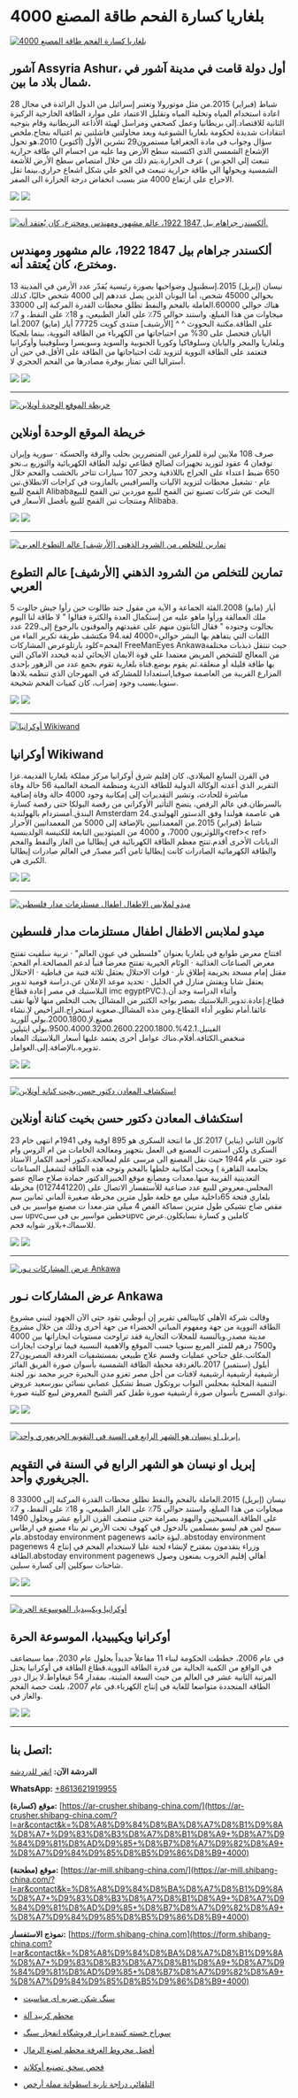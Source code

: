 # بلغاريا كسارة الفحم طاقة المصنع 4000

<a href="https://swt.shibang-china.com/?l=ar&img&k=%D8%A8%D9%84%D8%BA%D8%A7%D8%B1%D9%8A%D8%A7+%D9%83%D8%B3%D8%A7%D8%B1%D8%A9+%D8%A7%D9%84%D9%81%D8%AD%D9%85+%D8%B7%D8%A7%D9%82%D8%A9+%D8%A7%D9%84%D9%85%D8%B5%D9%86%D8%B9+4000" target="_blank">![بلغاريا كسارة الفحم طاقة المصنع 4000](http://static.shibang-china.com/all-800x300/942.jpg)</a>

## آشور Assyria Ashur، أول دولة قامت في مدينة آشور في شمال بلاد ما بين.
28 شباط (فبراير) 2015.من مثل موتورولا وتعتبر إسرائيل من الدول الرائدة في مجال اعادة استخدام المياه وتحلية المياه وتقليل الاعتماد على موارد الطاقة الخارجية الركيزة الثانية للاقتصاد.إلى بريطانيا وعمل كصحفي ومراسل لهيئة الأذاعة البريطانية وقام بتوجيه انتقادات شديدة لحكومة بلغاريا الشيوعية وبعد محاولتين فاشلتين تم اغتياله بنجاح.ملخص سؤال وجواب فى مادة الجغرافيا مستمرون29 تشرين الأول (أكتوبر) 2010.هو تحول الإشعاع الشمسي الذي اكتسبته سطح الأرض وما عليه من اجسام الي طاقة حرارية تنبعث إلي الجو.س ) عرف الحرارة.يتم ذلك من خلال امتصاص سطخ الأرض للأشعة الشمسية ويحولها الي طاقة حرارية تنبعث في الجو علي شكل اشعاع حراري.بينما تقل الاحراج على ارتفاع 4000 متر بسبب انخفاض درجة الحرارة الى الصفر.


<a href="https://whatsapp.shibangsoft.com/WhatsApp.php" target="_blank" title="WhatsApp">![](http://static.shibang-china.com/icon/whatsapp.png)</a> <a href="https://swt.shibang-china.com/?l=ar&icon&k=%D8%A8%D9%84%D8%BA%D8%A7%D8%B1%D9%8A%D8%A7+%D9%83%D8%B3%D8%A7%D8%B1%D8%A9+%D8%A7%D9%84%D9%81%D8%AD%D9%85+%D8%B7%D8%A7%D9%82%D8%A9+%D8%A7%D9%84%D9%85%D8%B5%D9%86%D8%B9+4000" target="_blank">![](http://static.shibang-china.com/icon/chat-ar.png)</a>

---

<a href="https://swt.shibang-china.com/?l=ar&img&k=%D8%A8%D9%84%D8%BA%D8%A7%D8%B1%D9%8A%D8%A7+%D9%83%D8%B3%D8%A7%D8%B1%D8%A9+%D8%A7%D9%84%D9%81%D8%AD%D9%85+%D8%B7%D8%A7%D9%82%D8%A9+%D8%A7%D9%84%D9%85%D8%B5%D9%86%D8%B9+4000" target="_blank">![ألكسندر جراهام بيل 1847 1922، عالم مشهور ومهندس ومخترع، كان يُعتقد أنه.](http://static.shibang-china.com/all-800x300/1452.jpg)</a>

## ألكسندر جراهام بيل 1847 1922، عالم مشهور ومهندس ومخترع، كان يُعتقد أنه.
13 نيسان (إبريل) 2015.إسطنبول وضواحيها بصورة رئيسية يُقدّر عدد الأرمن في المدينة بحوالي 45000 شخص، أما اليونان الذين يصل عددهم إلى 4000 شخص حاليًا، كذلك هناك حوالي 60000.العاملة بالفحم والنفط تطلق محطات القدرة المركبة إلى 33000 ميجاوات من هذا المبلغ، واستند حوالي 75٪ على الغاز الطبيعي، و 18٪ على النفط، و 7٪ على الطاقة.مكتبة البحووث ^ ^ [الأرشيف] منتدى كويت 77725 أيار (مايو) 2007.أما اليابان فتحصل على 30% من احتياجاتها من الكهرباء من الطاقة النووية، بينما بلجيكا وبلغاريا والمجر واليابان وسلوفاكيا وكوريا الجنوبية والسويد وسويسرا وسلوفينيا وأوكرانيا فتعتمد على الطاقة النووية لتزويد ثلث احتياجاتها من الطاقة على الأقل.في حين أن أستراليا التي تمتاز بوفرة مصادرها من الفحم الحجري لا.


<a href="https://whatsapp.shibangsoft.com/WhatsApp.php" target="_blank" title="WhatsApp">![](http://static.shibang-china.com/icon/whatsapp.png)</a> <a href="https://swt.shibang-china.com/?l=ar&icon&k=%D8%A8%D9%84%D8%BA%D8%A7%D8%B1%D9%8A%D8%A7+%D9%83%D8%B3%D8%A7%D8%B1%D8%A9+%D8%A7%D9%84%D9%81%D8%AD%D9%85+%D8%B7%D8%A7%D9%82%D8%A9+%D8%A7%D9%84%D9%85%D8%B5%D9%86%D8%B9+4000" target="_blank">![](http://static.shibang-china.com/icon/chat-ar.png)</a>

---

<a href="https://swt.shibang-china.com/?l=ar&img&k=%D8%A8%D9%84%D8%BA%D8%A7%D8%B1%D9%8A%D8%A7+%D9%83%D8%B3%D8%A7%D8%B1%D8%A9+%D8%A7%D9%84%D9%81%D8%AD%D9%85+%D8%B7%D8%A7%D9%82%D8%A9+%D8%A7%D9%84%D9%85%D8%B5%D9%86%D8%B9+4000" target="_blank">![خريطة الموقع الوحدة أونلاين](http://static.shibang-china.com/all-800x300/1158.jpg)</a>

## خريطة الموقع الوحدة أونلاين
صرف 108 ملايين ليرة للمزارعين المتضررين بحلب والرقة والحسكة &middot; سورية وإيران توقعان 4 عقود لتوريد تجهيزات لصالح قطاعي توليد الطاقة الكهربائية والتوزيع بـ.نحو 650 ضبط اعتداء على الحراج باللاذقية وحجز 107 سيارات تتاجر بالخشب والفحم خلال عام &middot; تشغيل محطات لتزويد الآليات والسرافيس بالمازوت في كراجات الانطلاق.تبن القمح للبيع Alibabaالبحث عن شركات تصنيع تبن القمح للبيع موردين تبن القمح للبيع ومنتجات تبن القمح للبيع بأفضل الأسعار في Alibaba.


<a href="https://whatsapp.shibangsoft.com/WhatsApp.php" target="_blank" title="WhatsApp">![](http://static.shibang-china.com/icon/whatsapp.png)</a> <a href="https://swt.shibang-china.com/?l=ar&icon&k=%D8%A8%D9%84%D8%BA%D8%A7%D8%B1%D9%8A%D8%A7+%D9%83%D8%B3%D8%A7%D8%B1%D8%A9+%D8%A7%D9%84%D9%81%D8%AD%D9%85+%D8%B7%D8%A7%D9%82%D8%A9+%D8%A7%D9%84%D9%85%D8%B5%D9%86%D8%B9+4000" target="_blank">![](http://static.shibang-china.com/icon/chat-ar.png)</a>

---

<a href="https://swt.shibang-china.com/?l=ar&img&k=%D8%A8%D9%84%D8%BA%D8%A7%D8%B1%D9%8A%D8%A7+%D9%83%D8%B3%D8%A7%D8%B1%D8%A9+%D8%A7%D9%84%D9%81%D8%AD%D9%85+%D8%B7%D8%A7%D9%82%D8%A9+%D8%A7%D9%84%D9%85%D8%B5%D9%86%D8%B9+4000" target="_blank">![تمارين للتخلص من الشرود الذهني [الأرشيف] عالم التطوع العربي](http://static.shibang-china.com/all-800x300/125.jpg)</a>

## تمارين للتخلص من الشرود الذهني [الأرشيف] عالم التطوع العربي
5 أيار (مايو) 2008.الفئة الجماعة و الآية من مقول جند طالوت حين رأوا جيش جالوت ملك العمالقة ورأوا ماهو عليه من إستكمال العدة والكثرة فقالوا &quot; لا طاقة لنا اليوم بجالوت وجنوده &quot; فقال الثابتون منهم على عقيدتهم والموقنون بالرجوع إلى.229 عدد اللغات التي يتفاهم بها البشر حوالي=4000 لغة.94 مكتشف طريقة تكرير الماء من الفحم=كلود بارتلوعرض المشاركات FreeManEyes Ankawaحيث تنتقل ذبذبات مختلفة من المعالج للشخص المريض معتمدا علي قوة الايمان الايحائي لديه فيحدد الاماكن التي بها طاقة قليلة أو منغلقة.ثم يقوم بوضع.فتاة بلغارية تقوم بجمع عدد من الزهور بإحدى المزارع القريبة من العاصمة صوفيا,استعدادا للمشاركة في المهرجان الذي تنظمه بلادها سنويا.بسبب وجود إضراب، كان كميات الفحم شحيحة.


<a href="https://whatsapp.shibangsoft.com/WhatsApp.php" target="_blank" title="WhatsApp">![](http://static.shibang-china.com/icon/whatsapp.png)</a> <a href="https://swt.shibang-china.com/?l=ar&icon&k=%D8%A8%D9%84%D8%BA%D8%A7%D8%B1%D9%8A%D8%A7+%D9%83%D8%B3%D8%A7%D8%B1%D8%A9+%D8%A7%D9%84%D9%81%D8%AD%D9%85+%D8%B7%D8%A7%D9%82%D8%A9+%D8%A7%D9%84%D9%85%D8%B5%D9%86%D8%B9+4000" target="_blank">![](http://static.shibang-china.com/icon/chat-ar.png)</a>

---

<a href="https://swt.shibang-china.com/?l=ar&img&k=%D8%A8%D9%84%D8%BA%D8%A7%D8%B1%D9%8A%D8%A7+%D9%83%D8%B3%D8%A7%D8%B1%D8%A9+%D8%A7%D9%84%D9%81%D8%AD%D9%85+%D8%B7%D8%A7%D9%82%D8%A9+%D8%A7%D9%84%D9%85%D8%B5%D9%86%D8%B9+4000" target="_blank">![أوكرانيا Wikiwand](http://static.shibang-china.com/all-800x300/810.jpg)</a>

## أوكرانيا Wikiwand
في القرن السابع الميلادي، كان إقليم شرق أوكرانيا مركز مملكة بلغاريا القديمة.عزا التقرير الذي أعدته الوكالة الدولية للطاقة الذرية ومنظمة الصحة العالمية 56 حالة وفاة مباشرة للحادث، وتشير التقديرات إلى إمكانية وجود 4000 حالة وفاة إضافية بالسرطان.في عالم الرقص، يتضح التأثير الأوكراني من رقصة البولكا حتى رقصة كسارة البندق.أمستردام بالهولندية Amsterdam هي عاصمة هولندا وفق الدستور الهولندي.24 شباط (فبراير) 2015.من المعمدانيين بالإضافة إلى 5000 من المعمدانيين الأحرار واللوثريون 7000، و 4000 من الميثوديين التابعة للكنيسة الولدينسية&lt;ref&gt;&lt; ref&gt; الديانات الأخرى أقدم.تنتج معظم الطاقة الكهربائية في إيطاليا من الغاز والنفط والفحم والطاقة الكهرمائية الصادرات كانت إيطاليا ثامن أكبر مصدّر في العالم صادرات إيطاليا الكبرى هي.


<a href="https://whatsapp.shibangsoft.com/WhatsApp.php" target="_blank" title="WhatsApp">![](http://static.shibang-china.com/icon/whatsapp.png)</a> <a href="https://swt.shibang-china.com/?l=ar&icon&k=%D8%A8%D9%84%D8%BA%D8%A7%D8%B1%D9%8A%D8%A7+%D9%83%D8%B3%D8%A7%D8%B1%D8%A9+%D8%A7%D9%84%D9%81%D8%AD%D9%85+%D8%B7%D8%A7%D9%82%D8%A9+%D8%A7%D9%84%D9%85%D8%B5%D9%86%D8%B9+4000" target="_blank">![](http://static.shibang-china.com/icon/chat-ar.png)</a>

---

<a href="https://swt.shibang-china.com/?l=ar&img&k=%D8%A8%D9%84%D8%BA%D8%A7%D8%B1%D9%8A%D8%A7+%D9%83%D8%B3%D8%A7%D8%B1%D8%A9+%D8%A7%D9%84%D9%81%D8%AD%D9%85+%D8%B7%D8%A7%D9%82%D8%A9+%D8%A7%D9%84%D9%85%D8%B5%D9%86%D8%B9+4000" target="_blank">![ميدو لملابس الاطفال اطفال مستلزمات مدار فلسطين](http://static.shibang-china.com/all-800x300/1455.jpg)</a>

## ميدو لملابس الاطفال اطفال مستلزمات مدار فلسطين
افتتاح معرض طوابع في بلغاريا بعنوان &quot;فلسطين في عيون العالم&quot; &middot; تربية سلفيت تفتتح معرض الصناعات الغذائية &middot; الوئام الخيرية تفتتح معرضاً فنياً لدعم المصالحة.أم الفحم: مقتل إمام مسجد بجريمة إطلاق نار &middot; قوات الاحتلال يعتقل ثلاثة فتية من قباطية &middot; الاحتلال يعتقل شابا ويفتش منازل في الخليل &middot; تحديد موعد الإعلان عن.دراﺳﺔ ﻗﻮﻣﻴﺔ ﺗﺪوﻳﺮ اﻟﺒﻼﺳﺘﻴﻚ ﻓﻲ ﻣﺼﺮ إﻋﺎدة ﻗﻄﺎع imc egyptPVC.).وأﺛﻨﺎء اﻟﺪراﺳﺔ وﺟﺪ أن ﻗﻄﺎع.إﻋﺎدة.ﺗﺪوﻳﺮ.اﻟﺒﻼﺳﺘﻴﻚ ﺑﻤﺼﺮ ﻳﻮاﺟﻪ اﻟﻜﺜﻴﺮ ﻣﻦ اﻟﻤﺸﺎآﻞ ﻳﺠﺐ اﻟﺘﺨﻠﺺ ﻣﻨﻬﺎ ﻷﻧﻬﺎ ﺗﻘﻒ ﻋﺎﺋﻘﺎ.أﻣﺎم ﺗﻄﻮﻳﺮ أداء اﻟﻘﻄﺎع.وﻣﻦ هﺬﻩ اﻟﻤﺸﺎآﻞ.ﺻﻌﻮﺑﺔ اﺳﺘﺨﺮاج.اﻟﺘﺮاﺧﻴﺺ ﻹ.ﻧﺸﺎء ﻣﺼﻨﻊ.ﻹ.2000.1800.ﺑﻮﻟﻲ آﻠﻮرﻳﺪ اﻟﻔﻴﻨﻴﻞ.42.1%.9500.4000.3200.2600.2200.1800.ﺑﻮﻟﻲ اﻳﺜﻴﻠﻴﻦ ﻣﻨﺨﻔﺾ.اﻟﻜﺜﺎﻓﺔ.أﻓﻼم.هﻨﺎك ﻋﻮاﻣﻞ أﺧﺮى ﻳﻌﺘﻤﺪ ﻋﻠﻴﻬﺎ أﺳﻌﺎر اﻟﺒﻼﺳﺘﻴﻚ اﻟﻤﻌﺎد ﺗﺪوﻳﺮﻩ.ﺑﺎﻹﺿﺎﻓﺔ.إﻟﻰ.اﻟﻌﻮاﻣﻞ.


<a href="https://whatsapp.shibangsoft.com/WhatsApp.php" target="_blank" title="WhatsApp">![](http://static.shibang-china.com/icon/whatsapp.png)</a> <a href="https://swt.shibang-china.com/?l=ar&icon&k=%D8%A8%D9%84%D8%BA%D8%A7%D8%B1%D9%8A%D8%A7+%D9%83%D8%B3%D8%A7%D8%B1%D8%A9+%D8%A7%D9%84%D9%81%D8%AD%D9%85+%D8%B7%D8%A7%D9%82%D8%A9+%D8%A7%D9%84%D9%85%D8%B5%D9%86%D8%B9+4000" target="_blank">![](http://static.shibang-china.com/icon/chat-ar.png)</a>

---

<a href="https://swt.shibang-china.com/?l=ar&img&k=%D8%A8%D9%84%D8%BA%D8%A7%D8%B1%D9%8A%D8%A7+%D9%83%D8%B3%D8%A7%D8%B1%D8%A9+%D8%A7%D9%84%D9%81%D8%AD%D9%85+%D8%B7%D8%A7%D9%82%D8%A9+%D8%A7%D9%84%D9%85%D8%B5%D9%86%D8%B9+4000" target="_blank">![استكشاف المعادن دكتور حسن بخيت كنانة أونلاين](http://static.shibang-china.com/all-800x300/402.jpg)</a>

## استكشاف المعادن دكتور حسن بخيت كنانة أونلاين
23 كانون الثاني (يناير) 2017.كل ما انتجة السكرى هو 895 اوقية وفى 1941م انتهى خام السكرى ولكن استمرت المصنع فى العمل بتجهيز ومعالجة الخامات من ام الروس وام عود حتى عام 1944 حيث نقل المصنع الى مرسى علم لمعالجة.دكتور أحمد الكمار الاستاذ بجامعة القاهرة ) وبحث أمكانية خلطها بالفحم وتوجه هذه الطاقة لتشغيل الصناعات التعدينية القريبة منها.معدات ومصانع موقع الخبيرالدكتور حمادة صلاح صالح عضو المجلس.معروض للبيع عدد صناعية للأستفسار الاتصال على (0127441220) مخرطة بلغاري فتحة 65داخلية ميلي مع خلعة طول مترين مخرطة صغيرة ألماني ثمانين سم مقص صاج تشيكي طول مترين سماكة القص 4 ميلي متر.معدا ت مصنع مواسير بى فى سى upvcخطين مواسير بى فى سىupvc كاملين و كسارة بسايكلون.عرض للاسماك+بلاور شوايه فحم.


<a href="https://whatsapp.shibangsoft.com/WhatsApp.php" target="_blank" title="WhatsApp">![](http://static.shibang-china.com/icon/whatsapp.png)</a> <a href="https://swt.shibang-china.com/?l=ar&icon&k=%D8%A8%D9%84%D8%BA%D8%A7%D8%B1%D9%8A%D8%A7+%D9%83%D8%B3%D8%A7%D8%B1%D8%A9+%D8%A7%D9%84%D9%81%D8%AD%D9%85+%D8%B7%D8%A7%D9%82%D8%A9+%D8%A7%D9%84%D9%85%D8%B5%D9%86%D8%B9+4000" target="_blank">![](http://static.shibang-china.com/icon/chat-ar.png)</a>

---

<a href="https://swt.shibang-china.com/?l=ar&img&k=%D8%A8%D9%84%D8%BA%D8%A7%D8%B1%D9%8A%D8%A7+%D9%83%D8%B3%D8%A7%D8%B1%D8%A9+%D8%A7%D9%84%D9%81%D8%AD%D9%85+%D8%B7%D8%A7%D9%82%D8%A9+%D8%A7%D9%84%D9%85%D8%B5%D9%86%D8%B9+4000" target="_blank">![عرض المشاركات نـور Ankawa](http://static.shibang-china.com/all-800x300/793.jpg)</a>

## عرض المشاركات نـور Ankawa
وقالت شركة الأهلي كابيتالفي تقرير إن أبوظبي تقود حتى الآن الجهود لتبني مشروع الطاقة النووية من جهة ومفهوم المباني الخضراء من جهة أخرى وذلك من خلال مشروع مدينة مصدر.وبالنسبة للمحلات التجارية فقد تراوحت مستويات ايجاراتها بين 4000 و7500 درهم للمتر المربع سنويا حسب الموقع والاهمية النسبية فيما تراوحت ايجارات المكاتب.غلق جناحي عمليات وقسم علاج طبيعي بمستشفيات الغردقة المصريون27 أيلول (سبتمبر) 2017.بالغردقة محطة الطاقة الشمسية بأسوان صورة الفريق الفائز أرشيفية أرشيفية أرشيفية لافتات من أجل مصر تغزو مدن البحيرة جرير محمد نور لجنة التنمية المحلية بمجلس النواب بروتكول ضبط تشكيل عصابي نسائي ببورسعيد عروض نوادي المسرح بأسوان صورة أرشيفية صورة طفل كفر الشيخ المعروض لبيع كليتة صورة.


<a href="https://whatsapp.shibangsoft.com/WhatsApp.php" target="_blank" title="WhatsApp">![](http://static.shibang-china.com/icon/whatsapp.png)</a> <a href="https://swt.shibang-china.com/?l=ar&icon&k=%D8%A8%D9%84%D8%BA%D8%A7%D8%B1%D9%8A%D8%A7+%D9%83%D8%B3%D8%A7%D8%B1%D8%A9+%D8%A7%D9%84%D9%81%D8%AD%D9%85+%D8%B7%D8%A7%D9%82%D8%A9+%D8%A7%D9%84%D9%85%D8%B5%D9%86%D8%B9+4000" target="_blank">![](http://static.shibang-china.com/icon/chat-ar.png)</a>

---

<a href="https://swt.shibang-china.com/?l=ar&img&k=%D8%A8%D9%84%D8%BA%D8%A7%D8%B1%D9%8A%D8%A7+%D9%83%D8%B3%D8%A7%D8%B1%D8%A9+%D8%A7%D9%84%D9%81%D8%AD%D9%85+%D8%B7%D8%A7%D9%82%D8%A9+%D8%A7%D9%84%D9%85%D8%B5%D9%86%D8%B9+4000" target="_blank">![إبريل او نيسان هو الشهر الرابع في السنة في التقويم الجريغوري وأحد.](http://static.shibang-china.com/all-800x300/321.jpg)</a>

## إبريل او نيسان هو الشهر الرابع في السنة في التقويم الجريغوري وأحد.
8 نيسان (إبريل) 2015.العاملة بالفحم والنفط تطلق محطات القدرة المركبة إلى 33000 ميجاوات من هذا المبلغ، واستند حوالي 75٪ على الغاز الطبيعي، و 18٪ على النفط، و 7٪ على الطاقة.المسيحيين واليهود بصرامة حتى منتصف القرن الرابع عشر وبحلول 1490 سمح لمن هم ليسو بمسلمين بالدخول في كهوف تحت الأرض تم بناء مصنع في ارطاس عام.abstoday environment pagenews لبؤة جائعة..abstoday environment pagenews 4 وزراء يتقدمون بمقترح لإنشاء لجنة عليا لاستخدام الفحم في إنتاج الطاقة.abstoday environment pagenews أهالي إقليم الخروب يمنعون وصول شاحنات سوكلين إلى كسارة سبلين.


<a href="https://whatsapp.shibangsoft.com/WhatsApp.php" target="_blank" title="WhatsApp">![](http://static.shibang-china.com/icon/whatsapp.png)</a> <a href="https://swt.shibang-china.com/?l=ar&icon&k=%D8%A8%D9%84%D8%BA%D8%A7%D8%B1%D9%8A%D8%A7+%D9%83%D8%B3%D8%A7%D8%B1%D8%A9+%D8%A7%D9%84%D9%81%D8%AD%D9%85+%D8%B7%D8%A7%D9%82%D8%A9+%D8%A7%D9%84%D9%85%D8%B5%D9%86%D8%B9+4000" target="_blank">![](http://static.shibang-china.com/icon/chat-ar.png)</a>

---

<a href="https://swt.shibang-china.com/?l=ar&img&k=%D8%A8%D9%84%D8%BA%D8%A7%D8%B1%D9%8A%D8%A7+%D9%83%D8%B3%D8%A7%D8%B1%D8%A9+%D8%A7%D9%84%D9%81%D8%AD%D9%85+%D8%B7%D8%A7%D9%82%D8%A9+%D8%A7%D9%84%D9%85%D8%B5%D9%86%D8%B9+4000" target="_blank">![أوكرانيا ويكيبيديا، الموسوعة الحرة](http://static.shibang-china.com/all-800x300/711.jpg)</a>

## أوكرانيا ويكيبيديا، الموسوعة الحرة
في عام 2006، خططت الحكومة لبناء 11 مفاعلاً جديداً بحلول عام 2030، مما سيضاعف في الواقع من الكمية الحالية من قدرة الطاقة النووية.قطاع الطاقة في أوكرانيا يحتل المرتبة الثانية عشر في العالم من حيث السعة المثبتة، بمقدار 54 غيغاواط.لا يزال دور الطاقة المتجددة متواضعا للغاية في إنتاج الكهرباء.في عام 2007، بلغت حصة الفحم والغاز في.

<a href="https://whatsapp.shibangsoft.com/WhatsApp.php" target="_blank" title="WhatsApp">![](http://static.shibang-china.com/icon/whatsapp.png)</a> <a href="https://swt.shibang-china.com/?l=ar&icon&k=%D8%A8%D9%84%D8%BA%D8%A7%D8%B1%D9%8A%D8%A7+%D9%83%D8%B3%D8%A7%D8%B1%D8%A9+%D8%A7%D9%84%D9%81%D8%AD%D9%85+%D8%B7%D8%A7%D9%82%D8%A9+%D8%A7%D9%84%D9%85%D8%B5%D9%86%D8%B9+4000" target="_blank">![](http://static.shibang-china.com/icon/chat-ar.png)</a>

---
## اتصل بنا:

**الدردشة الآن:** [انقر للدردشة](https://swt.shibang-china.com?l=ar&contact&k=%D8%A8%D9%84%D8%BA%D8%A7%D8%B1%D9%8A%D8%A7+%D9%83%D8%B3%D8%A7%D8%B1%D8%A9+%D8%A7%D9%84%D9%81%D8%AD%D9%85+%D8%B7%D8%A7%D9%82%D8%A9+%D8%A7%D9%84%D9%85%D8%B5%D9%86%D8%B9+4000)

**WhatsApp:**  [+8613621919955](https://whatsapp.shibangsoft.com/WhatsApp.php)

**موقع (كسارة):** [https://ar-crusher.shibang-china.com/](https://ar-crusher.shibang-china.com/?l=ar&contact&k=%D8%A8%D9%84%D8%BA%D8%A7%D8%B1%D9%8A%D8%A7+%D9%83%D8%B3%D8%A7%D8%B1%D8%A9+%D8%A7%D9%84%D9%81%D8%AD%D9%85+%D8%B7%D8%A7%D9%82%D8%A9+%D8%A7%D9%84%D9%85%D8%B5%D9%86%D8%B9+4000)

**موقع (مطحنة):** [https://ar-mill.shibang-china.com/](https://ar-mill.shibang-china.com/?l=ar&contact&k=%D8%A8%D9%84%D8%BA%D8%A7%D8%B1%D9%8A%D8%A7+%D9%83%D8%B3%D8%A7%D8%B1%D8%A9+%D8%A7%D9%84%D9%81%D8%AD%D9%85+%D8%B7%D8%A7%D9%82%D8%A9+%D8%A7%D9%84%D9%85%D8%B5%D9%86%D8%B9+4000)

**نموذج الاستفسار:** [https://form.shibang-china.com](https://form.shibang-china.com?l=ar&contact&k=%D8%A8%D9%84%D8%BA%D8%A7%D8%B1%D9%8A%D8%A7+%D9%83%D8%B3%D8%A7%D8%B1%D8%A9+%D8%A7%D9%84%D9%81%D8%AD%D9%85+%D8%B7%D8%A7%D9%82%D8%A9+%D8%A7%D9%84%D9%85%D8%B5%D9%86%D8%B9+4000)

* [سنگ شکن ضربه ای مناسبت](../22/%D8%B3%D9%86%DA%AF%20%D8%B4%DA%A9%D9%86%20%D8%B6%D8%B1%D8%A8%D9%87%20%D8%A7%DB%8C%20%D9%85%D9%86%D8%A7%D8%B3%D8%A8%D8%AA.md)

* [محطم كربيد آلة](../24/%D9%85%D8%AD%D8%B7%D9%85%20%D9%83%D8%B1%D8%A8%D9%8A%D8%AF%20%D8%A2%D9%84%D8%A9.md)

* [سوراخ خسته کننده ابزار فروشگاه انفجار سنگ](../21/%D8%B3%D9%88%D8%B1%D8%A7%D8%AE%20%D8%AE%D8%B3%D8%AA%D9%87%20%DA%A9%D9%86%D9%86%D8%AF%D9%87%20%D8%A7%D8%A8%D8%B2%D8%A7%D8%B1%20%D9%81%D8%B1%D9%88%D8%B4%DA%AF%D8%A7%D9%87%20%D8%A7%D9%86%D9%81%D8%AC%D8%A7%D8%B1%20%D8%B3%D9%86%DA%AF.md)

* [أفضل مخروط الغرفة محطم لصنع الرمال](../25/%D8%A3%D9%81%D8%B6%D9%84%20%D9%85%D8%AE%D8%B1%D9%88%D8%B7%20%D8%A7%D9%84%D8%BA%D8%B1%D9%81%D8%A9%20%D9%85%D8%AD%D8%B7%D9%85%20%D9%84%D8%B5%D9%86%D8%B9%20%D8%A7%D9%84%D8%B1%D9%85%D8%A7%D9%84.md)

* [فحص سحق تصنيع أوكلاند](../23/%D9%81%D8%AD%D8%B5%20%D8%B3%D8%AD%D9%82%20%D8%AA%D8%B5%D9%86%D9%8A%D8%B9%20%D8%A3%D9%88%D9%83%D9%84%D8%A7%D9%86%D8%AF.md)

* [التلقائي دراجة نارية اسطوانة مملة أرخص](../25/%D8%A7%D9%84%D8%AA%D9%84%D9%82%D8%A7%D8%A6%D9%8A%20%D8%AF%D8%B1%D8%A7%D8%AC%D8%A9%20%D9%86%D8%A7%D8%B1%D9%8A%D8%A9%20%D8%A7%D8%B3%D8%B7%D9%88%D8%A7%D9%86%D8%A9%20%D9%85%D9%85%D9%84%D8%A9%20%D8%A3%D8%B1%D8%AE%D8%B5.md)